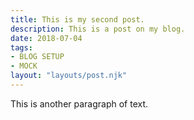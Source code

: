 ```yaml
---
title: This is my second post.
description: This is a post on my blog.
date: 2018-07-04
tags:
- BLOG SETUP
- MOCK
layout: "layouts/post.njk"
---
```

This is another paragraph of text.